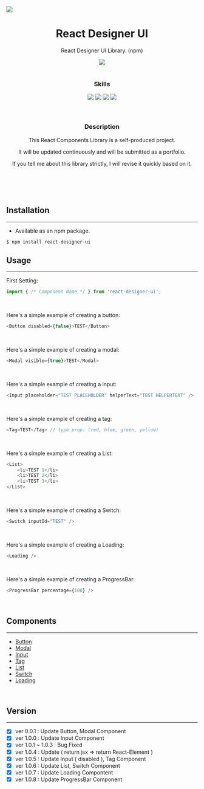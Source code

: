 <image src="https://ifh.cc/g/AwamJW.png">
<div align="center">
  <h1>React Designer UI</h1>
  <p>React Designer UI Library. (npm)</p> <image src="https://img.shields.io/badge/npm%20package-1.0.8-green?style=flat-square">
  <br><br>
  <h3><b>Skills</b></h3>
  <image src="https://img.shields.io/badge/javascript-%23323330.svg?style=for-the-badge&logo=javascript&logoColor=%23F7DF1E">
  <image src="https://img.shields.io/badge/react-%2320232a.svg?style=for-the-badge&logo=react&logoColor=%2361DAFB">
  <image src="https://img.shields.io/badge/css3-%231572B6.svg?style=for-the-badge&logo=css3&logoColor=white">
  <image src="https://img.shields.io/badge/NPM-%23000000.svg?style=for-the-badge&logo=npm&logoColor=white">
  <br><br><br>
  <h3><b>Description</b></h3>
  <p>This React Components Library is a self-produced project.</p>
  <p>It will be updated continuously and will be submitted as a portfolio.</p>
  <p>If you tell me about this library strictly, I will revise it quickly based on it.</p>
  <h1></h1>
</div>
<br><br>
    
## Installation
--------------
+ Available as an npm package.
```
$ npm install react-designer-ui
```

## Usage
--------------
First Setting:
```js
import { /* Component Name */ } from 'react-designer-ui';
```

<br>

Here's a simple example of creating a button:
```js
<Button disabled={false}>TEST</Button>
```

<br>
    
Here's a simple example of creating a modal:
```js
<Modal visible={true}>TEST</Modal>
```

<br>
    
Here's a simple example of creating a input:
```js
<Input placeholder="TEST PLACEHOLDER" helperText="TEST HELPERTEXT" />
```

<br>
    
Here's a simple example of creating a tag:
```js
<Tag>TEST</Tag> // type prop: (red, blue, green, yellow)
```

<br>
    
Here's a simple example of creating a List:
```js
<List>
    <li>TEST 1</li>
    <li>TEST 2</li>
    <li>TEST 3</li>
</List>
```

<br>
    
Here's a simple example of creating a Switch:
```js
<Switch inputId="TEST" />
```

<br>
    
Here's a simple example of creating a Loading:
```js
<Loading />
```

<br>
    
Here's a simple example of creating a ProgressBar:
```js
<ProgressBar percentage={100} />
```

<br>
       
## Components
--------------
+ [Button](https://github.com/ICe1BotMaker/react-designer-ui/tree/main/react-designer/components/button)
+ [Modal](https://github.com/ICe1BotMaker/react-designer-ui/tree/main/react-designer/components/modal)
+ [Input](https://github.com/ICe1BotMaker/react-designer-ui/tree/main/react-designer/components/input)
+ [Tag](https://github.com/ICe1BotMaker/react-designer-ui/tree/main/react-designer/components/tag)
+ [List](https://github.com/ICe1BotMaker/react-designer-ui/tree/main/react-designer/components/list)
+ [Switch](https://github.com/ICe1BotMaker/react-designer-ui/tree/main/react-designer/components/switch)
+ [Loading](https://github.com/ICe1BotMaker/react-designer-ui/tree/main/react-designer/components/loading)

<br>
       
## Version
--------------
- [x] ver 0.0.1 : Update Button, Modal Component
- [x] ver 1.0.0 : Update Input Component
- [x] ver 1.0.1 ~ 1.0.3 : Bug Fixed
- [x] ver 1.0.4 : Update ( return jsx => return React-Element )
- [x] ver 1.0.5 : Update Input ( disabled ), Tag Component
- [x] ver 1.0.6 : Update List, Switch Component
- [x] ver 1.0.7 : Update Loading Compontent
- [x] ver 1.0.8 : Update ProgressBar Component

